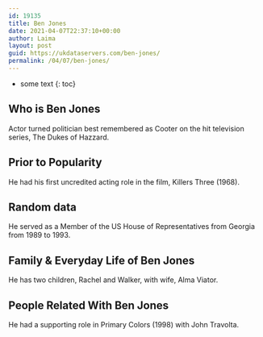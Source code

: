 ```yaml
---
id: 19135
title: Ben Jones
date: 2021-04-07T22:37:10+00:00
author: Laima
layout: post
guid: https://ukdataservers.com/ben-jones/
permalink: /04/07/ben-jones/
---
```


* some text
{: toc}


## Who is Ben Jones
                  
                  
                  
Actor turned politician best remembered as Cooter on the hit television series, The Dukes of Hazzard.
                  
              
            
              
            
                
                
                
## Prior to Popularity
                  
                  
                  
He had his first uncredited acting role in the film, Killers Three (1968).
                  
              
            
              
            
                
                
                
## Random data
                  
                  
                  
He served as a Member of the US House of Representatives from Georgia from 1989 to 1993.
                  
              
            
              
            
                
                
                
## Family & Everyday Life of Ben Jones
                  
                  
                  
He has two children, Rachel and Walker, with wife, Alma Viator.
                  
              
            
              
            
                
                
                
## People Related With Ben Jones
                  
                  
                  
He had a supporting role in Primary Colors (1998) with John Travolta.
                  
              
            
              
            
                
              
            
              
              
            
            
              
            
          
          
          